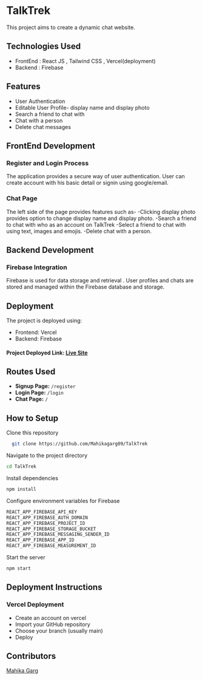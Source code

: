 
# TalkTrek

This project aims to create a dynamic chat website.

## Technologies Used
- FrontEnd : React JS , Tailwind CSS , Vercel(deployment)
- Backend  : Firebase

## Features

- User Authentication
- Editable User Profile- display name and display photo
- Search a friend to chat with
- Chat with a person
- Delete chat messages 

## FrontEnd Development

### Register and Login Process
The application provides a secure way of user authentication.
User can create account with his basic detail or  signin using google/email.

### Chat Page
The left side of the page provides features such as-
-Clicking display photo provides option to change display name and display photo.
-Search a friend to chat with who as an account on TalkTrek
-Select a friend to chat with using text, images and emojis.
-Delete chat with a person.

## Backend Development

### Firebase Integration
Firebase is used for data storage and retrieval . User profiles and chats  are stored and managed within the Firebase database and storage.

## Deployment

The project is deployed using:
- Frontend: Vercel
- Backend: Firebase

#### Project Deployed Link: [Live Site](https://talk-trek-ten.vercel.app/)

## Routes Used

- **Signup Page:** `/register`
- **Login Page:** `/login`
- **Chat Page:** `/`

## How to Setup

Clone this repository
```bash
  git clone https://github.com/Mahikagarg09/TalkTrek

```
Navigate to the project directory
```bash
cd TalkTrek
```

Install dependencies
```bash
npm install
```

Configure environment variables for Firebase
```bash
REACT_APP_FIREBASE_API_KEY
REACT_APP_FIREBASE_AUTH_DOMAIN
REACT_APP_FIREBASE_PROJECT_ID
REACT_APP_FIREBASE_STORAGE_BUCKET
REACT_APP_FIREBASE_MESSAGING_SENDER_ID
REACT_APP_FIREBASE_APP_ID
REACT_APP_FIREBASE_MEASUREMENT_ID
```

Start the server
```bash
npm start
```

## Deployment Instructions

### Vercel Deployment
- Create an account on vercel
- Import your GitHub repository
- Choose your branch (usually main)
- Deploy


## Contributors 
[Mahika Garg](https://github.com/Mahikagarg09)

